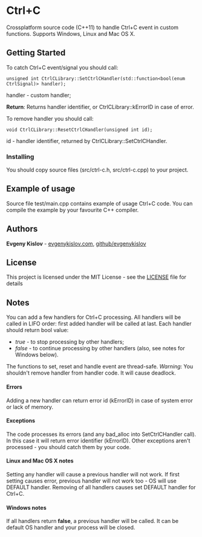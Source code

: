 # Ctrl+C

Crossplatform source code (C++11) to handle Ctrl+C event in custom functions.
Supports Windows, Linux and Mac OS X.

## Getting Started

To catch Ctrl+C event/signal you should call:

    unsigned int CtrlCLibrary::SetCtrlCHandler(std::function<bool(enum CtrlSignal)> handler);

handler - custom handler;

**Return**:
Returns handler identifier, or CtrlCLibrary::kErrorID in case of error.

To remove handler you should call:

    void CtrlCLibrary::ResetCtrlCHandler(unsigned int id);

id - handler identifier, returned by CtrlCLibrary::SetCtrlCHandler.

### Installing

You should copy source files (src/ctrl-c.h, src/ctrl-c.cpp) to your project.

## Example of usage

Source file test/main.cpp contains example of usage Ctrl+C code.
You can compile the example by your favourite C++ compiler.

## Authors

**Evgeny Kislov** - [evgenykislov.com](https://evgenykislov.com), [github/evgenykislov](https://github.com/evgenykislov)

## License

This project is licensed under the MIT License - see the [LICENSE](LICENSE) file for details

## Notes

You can add a few handlers for Ctrl+C processing. All handlers will be called in LIFO order: first added handler will be called at last.
Each handler should return bool value:  
* *true* - to stop processing by other handlers;
* *false* - to continue processing by other handlers (also, see notes for Windows below).

The functions to set, reset and handle event are thread-safe.  *Warning*: You shouldn't remove handler from handler code. It will cause deadlock.

#### Errors
Adding a new handler can return error id (kErrorID) in case of system error or lack of memory.

#### Exceptions
The code processes its errors (and any bad_alloc into SetCtrlCHandler call). In this case it will return error identifier (kErrorID).
Other exceptions aren't processed - you should catch them by your code.

#### Linux and Mac OS X notes
Setting any handler will cause a previous handler will not work. If first setting causes error, previous handler will not work too - OS will use DEFAULT handler.
Removing of all handlers causes set DEFAULT handler for Ctrl+C.

#### Windows notes
If all handlers return **false**, a previous handler will be called. It can be default OS handler and your process will be closed.
